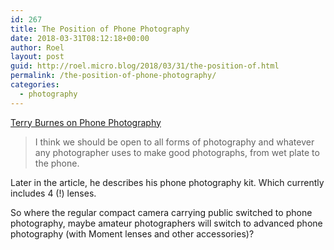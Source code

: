 ```yaml
---
id: 267
title: The Position of Phone Photography
date: 2018-03-31T08:12:18+00:00
author: Roel
layout: post
guid: http://roel.micro.blog/2018/03/31/the-position-of.html
permalink: /the-position-of-phone-photography/
categories:
  - photography
---
```

[Terry Burnes on Phone Photography](http://theonlinephotographer.typepad.com/the_online_photographer/2018/03/terry-burnes-on-phone-photography.html)

> I think we should be open to all forms of photography and whatever any photographer uses to make good photographs, from wet plate to the phone. 

Later in the article, he describes his phone photography kit. Which currently includes 4 (!) lenses.

So where the regular compact camera carrying public switched to phone photography, maybe amateur photographers will switch to advanced phone photography (with Moment lenses and other accessories)?
